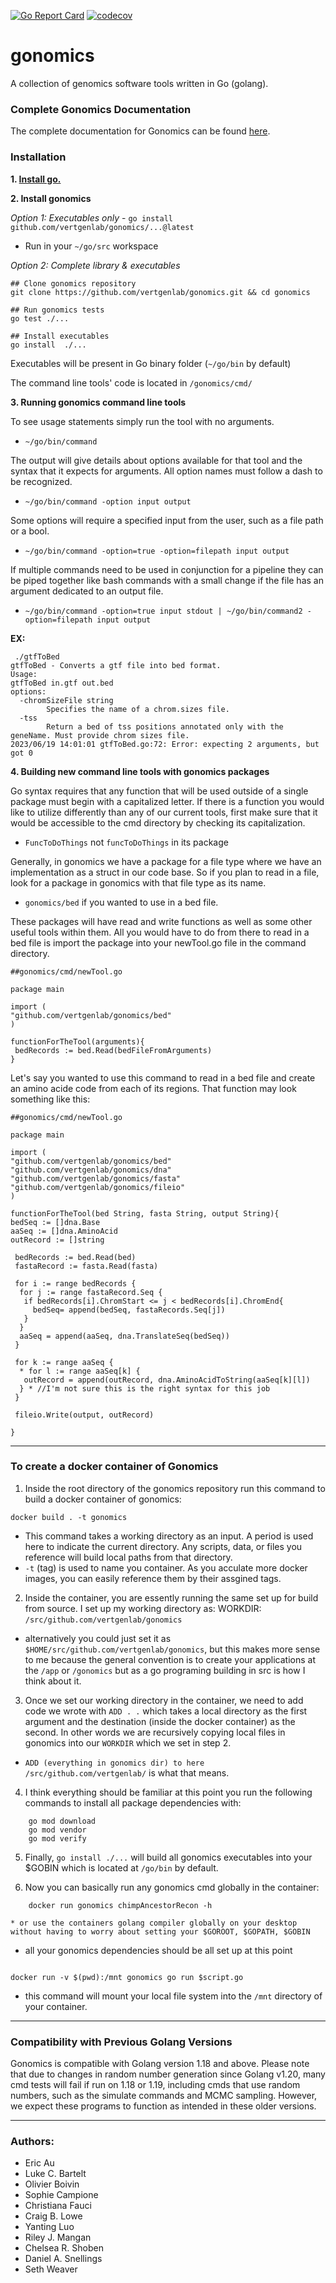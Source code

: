 
[![Go Report Card](https://goreportcard.com/badge/github.com/vertgenlab/gonomics)](https://goreportcard.com/report/github.com/vertgenlab/gonomics)
[![codecov](https://codecov.io/gh/vertgenlab/gonomics/branch/main/graph/badge.svg?token=SLasptsu7B)](https://codecov.io/gh/vertgenlab/gonomics)

# gonomics
A collection of genomics software tools written in Go (golang).

### Complete Gonomics Documentation
The complete documentation for Gonomics can be found [here](https://pkg.go.dev/github.com/vertgenlab/gonomics).

### Installation

**1. [Install go.](https://go.dev/doc/install)**

**2. Install gonomics**

*Option 1: Executables only* - `go install github.com/vertgenlab/gonomics/...@latest`  
- Run in your `~/go/src` workspace

*Option 2: Complete library & executables*  
```
## Clone gonomics repository  
git clone https://github.com/vertgenlab/gonomics.git && cd gonomics

## Run gonomics tests
go test ./...

## Install executables
go install  ./...
```

Executables will be present in Go binary folder (`~/go/bin` by default)

The command line tools' code is located in `/gonomics/cmd/`

**3. Running gonomics command line tools**

To see usage statements simply run the tool with no arguments.
- `~/go/bin/command`

The output will give details about options available for that tool and the syntax that it expects for arguments. All option names must follow a dash to be recognized.
- `~/go/bin/command -option input output`

Some options will require a specified input from the user, such as a file path or a bool.
- `~/go/bin/command -option=true -option=filepath input output`

If multiple commands need to be used in conjunction for a pipeline they can be piped together like bash commands with a small change if the file has an argument dedicated to an output file.
- `~/go/bin/command -option=true input stdout | ~/go/bin/command2 -option=filepath input output`

**EX:**

```
 ./gtfToBed 
gtfToBed - Converts a gtf file into bed format.
Usage:
gtfToBed in.gtf out.bed
options:
  -chromSizeFile string
    	Specifies the name of a chrom.sizes file.
  -tss
    	Return a bed of tss positions annotated only with the geneName. Must provide chrom sizes file.
2023/06/19 14:01:01 gtfToBed.go:72: Error: expecting 2 arguments, but got 0
```

**4. Building new command line tools with gonomics packages**

Go syntax requires that any function that will be used outside of a single package must begin with a capitalized letter. If there is a function you would like to utilize differently than any of our current tools, first make sure that it would be accessible to the cmd directory by checking its capitalization. 

- `FuncToDoThings` not `funcToDoThings` in its package

Generally, in gonomics we have a package for a file type where we have an implementation as a struct in our code base. So if you plan to read in a file, look for a package in gonomics with that file type as its name. 

- `gonomics/bed` if you wanted to use in a bed file.

These packages will have read and write functions as well as some other useful tools within them. All you would have to do from there to read in a bed file is import the package into your newTool.go file in the command directory.

```
##gonomics/cmd/newTool.go

package main

import (
"github.com/vertgenlab/gonomics/bed"
)

functionForTheTool(arguments){
 bedRecords := bed.Read(bedFileFromArguments)
}
```

Let's say you wanted to use this command to read in a bed file and create an amino acide code from each of its regions. That function may look something like this:

```
##gonomics/cmd/newTool.go

package main

import (
"github.com/vertgenlab/gonomics/bed"
"github.com/vertgenlab/gonomics/dna"
"github.com/vertgenlab/gonomics/fasta"
"github.com/vertgenlab/gonomics/fileio"
)

functionForTheTool(bed String, fasta String, output String){
bedSeq := []dna.Base
aaSeq := []dna.AminoAcid
outRecord := []string

 bedRecords := bed.Read(bed)
 fastaRecord := fasta.Read(fasta)
 
 for i := range bedRecords {
  for j := range fastaRecord.Seq {
   if bedRecords[i].ChromStart <= j < bedRecords[i].ChromEnd{
     bedSeq= append(bedSeq, fastaRecords.Seq[j])
   }
  }
  aaSeq = append(aaSeq, dna.TranslateSeq(bedSeq))
 }
 
 for k := range aaSeq {
  * for l := range aaSeq[k] {
   outRecord = append(outRecord, dna.AminoAcidToString(aaSeq[k][l])
  } * //I'm not sure this is the right syntax for this job
 }
 
 fileio.Write(output, outRecord)
 
}
```

---

### To create a docker container of Gonomics

1. Inside the root directory of the gonomics repository run this command to build a docker container of gonomics:

```
docker build . -t gonomics
```

* This command takes a working directory as an input. A period is used here to indicate the current directory. Any scripts, data, or files you reference will build local paths from that directory.
* `-t` (tag) is used to name you container. As you acculate more docker images, you can easily reference them by their assgined tags.

2. Inside the container, you are essently running the same set up for build from source. I set up my working directory as: WORKDIR: `/src/github.com/vertgenlab/gonomics`

* alternatively you could just set it as `$HOME/src/github.com/vertgenlab/gonomics`, but this makes more sense to me because the general convention is to create your applications at the `/app` or `/gonomics` but as a go programing building in src is how I think about it.

3. Once we set our working directory in the container, we need to add code we wrote with `ADD . .` which takes a local directory as the first argument and the destination (inside the docker container) as the second. In other words we are recursively copying local files in gonomics into our `WORKDIR` which we set in step 2.

* `ADD (everything in gonomics dir) to here /src/github.com/vertgenlab/` is what that means.

4. I think everything should be familiar at this point you run the following commands to install all package dependencies with:

```
    go mod download
    go mod vendor
    go mod verify
```

5. Finally, `go install ./...` will build all gonomics executables into your $GOBIN which is located at `/go/bin` by default.

6. Now you can basically run any gonomics cmd globally in the container:

```
    docker run gonomics chimpAncestorRecon -h
```
    * or use the containers golang compiler globally on your desktop without having to worry about setting your $GOROOT, $GOPATH, $GOBIN

* all your gonomics dependencies should be all set up at this point

```

docker run -v $(pwd):/mnt gonomics go run $script.go

```

* this command will mount your local file system into the `/mnt` directory of your container.

---

### Compatibility with Previous Golang Versions
<p>Gonomics is compatible with Golang version 1.18 and above. Please note that due to changes in random number generation since Golang v1.20,
many cmd tests will fail if run on 1.18 or 1.19, including cmds that use random numbers, such as the simulate commands and MCMC sampling.
However, we expect these programs to function as intended in these older versions.</p>

---

### Authors:

* Eric Au
* Luke C. Bartelt
* Olivier Boivin
* Sophie Campione
* Christiana Fauci
* Craig B. Lowe
* Yanting Luo
* Riley J. Mangan
* Chelsea R. Shoben
* Daniel A. Snellings
* Seth Weaver
